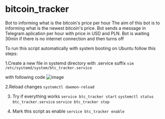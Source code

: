 # bitcoin_tracker
Bot to informing what is the bitcoin's price per hour
The aim of this bot is to informing what is the newest bitcoin's price.
Bot sends a message in Telegram aplication per hour with price in USD and PLN.
Bot is waiting 30min if there is no internet connection and then turns off



To run this script automatically with system booting on Ubuntu follow this steps:

1.Create a new file in systemd directory with .service suffix
  `vim /etc/systemd/system/btc_tracker.service`

with following code
![image](https://user-images.githubusercontent.com/74931215/114176229-2a7eb800-993b-11eb-95e2-3ee4f25d4d76.png)

2.Reload changes
  `systemctl daemon-reload`

3. Try if everything works
 `service btc_tracker start`
 `systemctl status btc_tracker.service`
 `service btc_tracker stop`

4. Mark this script as enable
  `service btc_tracker enable`


